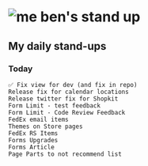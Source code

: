 # ![me](https://avatars2.githubusercontent.com/u/5232044?s=50&v=4) ben's stand up

## My daily stand-ups

### Today

    ✅ Fix view for dev (and fix in repo)
    Release fix for calendar locations
    Release twitter fix for Shopkit
    Form Limit - test feedback
    Form Limit - Code Review Feedback
    FedEx email items
    Themes on Store pages
    FedEx RS Items
    Forms Upgrades
    Forms Article
    Page Parts to not recommend list 
